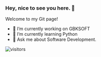 ### Hey, nice to see you here. 👋

Welcome to my Git page!

- 🔭 I’m currently working on GBKSOFT
- 🌱 I’m currently learning Python
- 💬 Ask me about Software Development.

![visitors](https://visitor-badge.laobi.icu/badge?page_id=ped4enko.visitor-badge)
